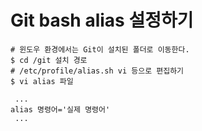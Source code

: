 # Git bash alias 설정하기

```shell
# 윈도우 환경에서는 Git이 설치된 폴더로 이동한다.
$ cd /git 설치 경로
# /etc/profile/alias.sh vi 등으로 편집하기
$ vi alias 파일

 ...
alias 명령어='실제 명령어'
 ...
```
